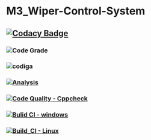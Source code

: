 # M3_Wiper-Control-System
## [![Codacy Badge](https://app.codacy.com/project/badge/Grade/80f6cb93a8c549b28592d7ab1c7ae722)](https://www.codacy.com/gh/BhargavaRaj/M3_Wiper-Control-System/dashboard?utm_source=github.com&amp;utm_medium=referral&amp;utm_content=BhargavaRaj/M3_Wiper-Control-System&amp;utm_campaign=Badge_Grade)
### ![Code Grade](https://api.codiga.io/project/33411/status/svg)
### ![codiga](https://api.codiga.io/project/33411/score/svg)
### [![Analysis](https://github.com/BhargavaRaj/M3_Wiper-Control-System/actions/workflows/Analysis.yml/badge.svg)](https://github.com/BhargavaRaj/M3_Wiper-Control-System/actions/workflows/Analysis.yml)
### [![Code Quality - Cppcheck](https://github.com/BhargavaRaj/M3_Wiper-Control-System/actions/workflows/Cppcheck.yml/badge.svg)](https://github.com/BhargavaRaj/M3_Wiper-Control-System/actions/workflows/Cppcheck.yml)
### [![Bulid CI - windows](https://github.com/BhargavaRaj/M3_Wiper-Control-System/actions/workflows/windows.yml/badge.svg)](https://github.com/BhargavaRaj/M3_Wiper-Control-System/actions/workflows/windows.yml)
### [![Build_CI - Linux](https://github.com/BhargavaRaj/M3_Wiper-Control-System/actions/workflows/Linux.yml/badge.svg)](https://github.com/BhargavaRaj/M3_Wiper-Control-System/actions/workflows/Linux.yml)
